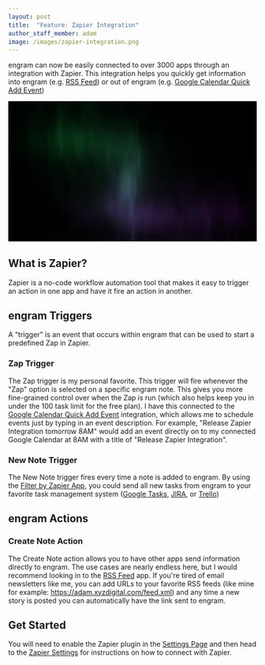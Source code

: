 ```yaml
---
layout: post
title:  "Feature: Zapier Integration"
author_staff_member: adam
image: /images/zapier-integration.png
---
```


engram can now be easily connected to over 3000 apps through an integration with Zapier. This integration helps you quickly get information into engram (e.g. [RSS Feed](https://zapier.com/apps/engram/integrations/rss)) or out of engram (e.g. [Google Calendar Quick Add Event](https://zapier.com/apps/engram/integrations/google-calendar))

![Zapier Integration Animation](/images/zapier-integration.webp)

## What is Zapier?

Zapier is a no-code workflow automation tool that makes it easy to trigger an action in one app and have it fire an action in another.

<script src="https://zapier.com/apps/embed/widget.js?services=engram"></script>

## engram Triggers

A "trigger" is an event that occurs within engram that can be used to start a predefined Zap in Zapier.

### Zap Trigger

The Zap trigger is my personal favorite.  This trigger will fire whenever the "Zap" option is selected on a specific engram note. This gives you more fine-grained control over when the Zap is run (which also helps keep you in under the 100 task limit for the free plan). I have this connected to the [Google Calendar Quick Add Event](https://zapier.com/apps/engram/integrations/google-calendar) integration, which allows me to schedule events just by typing in an event description.  For example, "Release Zapier Integration tomorrow 8AM" would add an event directly on to my connected Google Calendar at 8AM with a title of "Release Zapier Integration".

### New Note Trigger

The New Note trigger fires every time a note is added to engram. By using the [Filter by Zapier App](https://zapier.com/apps/engram/integrations/filter), you could send all new tasks from engram to your favorite task management system ([Google Tasks](https://zapier.com/apps/engram/integrations/google-tasks), [JIRA](https://zapier.com/apps/engram/integrations/jira), or [Trello](https://zapier.com/apps/engram/integrations/trello))

## engram Actions

### Create Note Action

The Create Note action allows you to have other apps send information directly to engram. The use cases are nearly endless here, but I would recommend looking in to the [RSS Feed](https://zapier.com/apps/engram/integrations/rss) app. If you're tired of email newsletters like me, you can add URLs to your favorite RSS feeds (like mine for example: https://adam.xyzdigital.com/feed.xml) and any time a new story is posted you can automatically have the link sent to engram.

## Get Started

You will need to enable the Zapier plugin in the [Settings Page](https://engram.xyzdigital.com/settings) and then head to the [Zapier Settings](https://engram.xyzdigital.com/settings/zapier) for instructions on how to connect with Zapier.